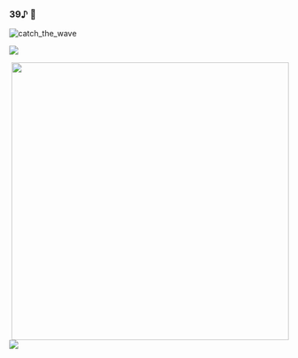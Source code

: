 ### 39♪ 👋

![catch_the_wave](https://github.com/Regulus0811/Regulus0811/assets/121006576/a133eafb-c692-4789-bc75-1132ded256d1)


<img src="https://github-readme-stats.vercel.app/api/top-langs/?username=Regulus0811&layout=compact"><br> 

<picture> <img align="right" src="(https://github.com/Regulus0811/Regulus0811/assets/121006576/a133eafb-c692-4789-bc75-1132ded256d1.gif" width=500px> </picture>

<br>

<img src="https://github-readme-stats.vercel.app/api?username=Regulus0811&show_icons=true">

<!--
**Regulus0811/Regulus0811** is a ✨ _special_ ✨ repository because its `README.md` (this file) appears on your GitHub profile.

Here are some ideas to get you started:

- 🔭 I’m currently working on ...
- 🌱 I’m currently learning ...
- 👯 I’m looking to collaborate on ...
- 🤔 I’m looking for help with ...
- 💬 Ask me about ...
- 📫 How to reach me: ...
- 😄 Pronouns: ...
- ⚡ Fun fact: ...
-->
